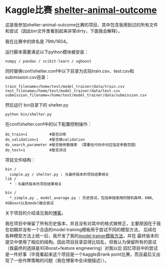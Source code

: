 # Kaggle比赛 [shelter-animal-outcome](https://www.kaggle.com/c/shelter-animal-outcomes/leaderboard)

这是我参加shelter-animal-outcome比赛的项目，其中包含我用到过的所有文件和尝试（因此bin文件里看到起来非常dirty，下面我会解释）。

我在比赛中的排名是 79th/1604。

运行脚本需要满足以下python模块被安装：

    numpy / pandas / scikit-learn / xgboost

同时替换conf/shelter.conf中以下目录为实际train.csv、test.csv和submission.csv目录：

    train_filename=/home/test/model_trainer/data/train.csv
    test_filename=/home/test/model_trainer/data/test.csv
    submission_filename=/home/test/model_trainer/data/submission.csv

然后运行 bin目录下的 shelter.py

    python bin/shelter.py
  
在conf/shelter.conf中的以下配置控制操作：

    do_train=1          #是否训练
    do_validation=1     #是否做validation
    do_search_parameter #是否做参数搜索 （需要在代码中对应指定参数范围）
    do_test=1           #是否测试

项目文件结构：

    bin /
      simple.py / shelter.py : 与最终版本的项目结果相关
    lib /
      * ：与最终版本的项目结果相关
  
    bin /
      *_simple.py , model_average.py : 历史尝试，包括单独使用的随机森林，KNN, XGBoost以及model融合尝试

关于项目的介绍请见我的[博客](https://linpingta.github.io/blog/2016/07/10/kaggle-shelter-animal-outcome/)。

我在项目中保留了所有历史版本，并且没有对其中的格式做修正，主要原因在于我在初期并没有一个合适的model training模板用于尝试不同的模型方法，
后续在各种模型方法上统一后，我开发了我的[model trainer模板方法](https://github.com/linpingta/tools/tree/master/model_trainer)，并在
最终版本的提交中使用了相应的结构。因此项目目录显得比较乱，但我认为保留所有的尝试（我最终的选择是XGBoost+feature engineering）对我以后
回忆项目中的尝试是一件好事（毕竟看起来这个项目是一个kaggle非rank point比赛，而且最后又出现了一些作弊策略的问题（我在博客中会详细描述））。
  
